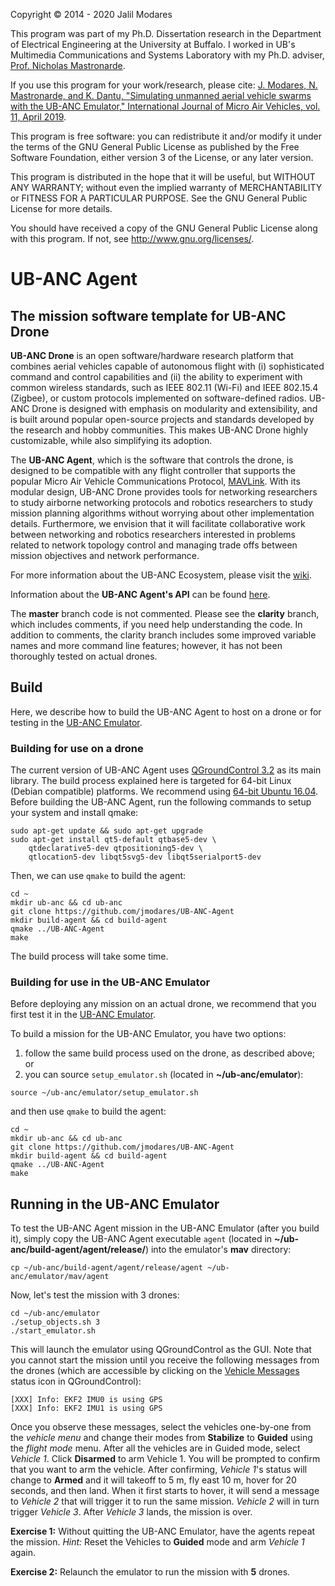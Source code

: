 Copyright © 2014 - 2020 Jalil Modares

This program was part of my Ph.D. Dissertation research in the Department of Electrical Engineering at the University at Buffalo. I worked in UB's Multimedia Communications and Systems Laboratory with my Ph.D. adviser, [Prof. Nicholas Mastronarde](http://www.eng.buffalo.edu/~nmastron).

If you use this program for your work/research, please cite:
[J. Modares, N. Mastronarde, and K. Dantu, "Simulating unmanned aerial vehicle swarms with the UB-ANC Emulator," International Journal of Micro Air Vehicles, vol. 11, April 2019](https://doi.org/10.1177%2F1756829319837668).

This program is free software: you can redistribute it and/or modify it under the terms of the GNU General Public License as published by the Free Software Foundation, either version 3 of the License, or any later version.

This program is distributed in the hope that it will be useful, but WITHOUT ANY WARRANTY; without even the implied warranty of MERCHANTABILITY or FITNESS FOR A PARTICULAR PURPOSE. See the GNU General Public License for more details.

You should have received a copy of the GNU General Public License along with this program. If not, see <http://www.gnu.org/licenses/>.

# UB-ANC Agent
## The mission software template for UB-ANC Drone
**UB-ANC Drone** is an open software/hardware research platform that combines aerial vehicles capable of autonomous flight with (i) sophisticated command and control capabilities and (ii) the ability to experiment with common wireless standards, such as IEEE 802.11 (Wi-Fi) and IEEE 802.15.4 (Zigbee), or custom protocols implemented on software-defined radios. UB-ANC Drone is designed with emphasis on modularity and extensibility, and is built around popular open-source projects and standards developed by the research and hobby communities. This makes UB-ANC Drone highly customizable, while also simplifying its adoption.

The **UB-ANC Agent**, which is the software that controls the drone, is designed to be compatible with any flight controller that supports the popular Micro Air Vehicle Communications Protocol, [MAVLink](http://mavlink.org). With its modular design, UB-ANC Drone provides tools for networking researchers to study airborne networking protocols and robotics researchers to study mission planning algorithms without worrying about other implementation details. Furthermore, we envision that it will facilitate collaborative work between networking and robotics researchers interested in problems related to network topology control and managing trade offs between mission objectives and network performance.

For more information about the UB-ANC Ecosystem, please visit the [wiki](https://github.com/jmodares/UB-ANC-Emulator/wiki). 

Information about the **UB-ANC Agent's API** can be found [here](https://github.com/jmodares/UB-ANC-Emulator/wiki/UB-ANC-Agent-API).

The **master** branch code is not commented. Please see the **clarity** branch, which includes comments, if you need help understanding the code. In addition to comments, the clarity branch includes some improved variable names and more command line features; however, it has not been thoroughly tested on actual drones. 

## Build
Here, we describe how to build the UB-ANC Agent to host on a drone or for testing in the [UB-ANC Emulator](https://github.com/jmodares/UB-ANC-Emulator).

### Building for use on a drone
The current version of UB-ANC Agent uses [QGroundControl 3.2](http://qgroundcontrol.com) as its main library. The build process explained here is targeted for 64-bit Linux (Debian compatible) platforms. We recommend using [64-bit Ubuntu 16.04](http://releases.ubuntu.com/16.04/). Before building the UB-ANC Agent, run the following commands to setup your system and install qmake:
```
sudo apt-get update && sudo apt-get upgrade
sudo apt-get install qt5-default qtbase5-dev \
    qtdeclarative5-dev qtpositioning5-dev \
    qtlocation5-dev libqt5svg5-dev libqt5serialport5-dev
```

Then, we can use `qmake` to build the agent:
```
cd ~
mkdir ub-anc && cd ub-anc
git clone https://github.com/jmodares/UB-ANC-Agent
mkdir build-agent && cd build-agent
qmake ../UB-ANC-Agent
make
```

The build process will take some time.

### Building for use in the UB-ANC Emulator
Before deploying any mission on an actual drone, we recommend that you first test it in the [UB-ANC Emulator](https://github.com/jmodares/UB-ANC-Emulator).

To build a mission for the UB-ANC Emulator, you have two options:
1) follow the same build process used on the drone, as described above; or 
2) you can source `setup_emulator.sh` (located in **~/ub-anc/emulator**):
```
source ~/ub-anc/emulator/setup_emulator.sh
```
and then use `qmake` to build the agent:
```
cd ~
mkdir ub-anc && cd ub-anc
git clone https://github.com/jmodares/UB-ANC-Agent
mkdir build-agent && cd build-agent
qmake ../UB-ANC-Agent
make
```

## Running in the UB-ANC Emulator
To test the UB-ANC Agent mission in the UB-ANC Emulator (after you build it), simply copy the UB-ANC Agent executable `agent` (located in **~/ub-anc/build-agent/agent/release/**) into the emulator's **mav** directory:
```
cp ~/ub-anc/build-agent/agent/release/agent ~/ub-anc/emulator/mav/agent
```

Now, let's test the mission with 3 drones:
```
cd ~/ub-anc/emulator
./setup_objects.sh 3
./start_emulator.sh
```

This will launch the emulator using QGroundControl as the GUI. Note that you cannot start the mission until you receive the following messages from the drones (which are accessible by clicking on the [Vehicle Messages](https://docs.qgroundcontrol.com/en/toolbar/toolbar.html) status icon in QGroundControl):
```
[XXX] Info: EKF2 IMU0 is using GPS
[XXX] Info: EKF2 IMU1 is using GPS
```

Once you observe these messages, select the vehicles one-by-one from the *vehicle menu* and change their modes from **Stabilize** to **Guided** using the *flight mode* menu. After all the vehicles are in Guided mode, select *Vehicle 1*. Click **Disarmed** to arm Vehicle 1. You will be prompted to confirm that you want to arm the vehicle. After confirming, *Vehicle 1*'s status will change to **Armed** and it will takeoff to 5 m, fly east 10 m, hover for 20 seconds, and then land. When it first starts to hover, it will send a message to *Vehicle 2* that will trigger it to run the same mission. *Vehicle 2* will in turn trigger *Vehicle 3*. After *Vehicle 3* lands, the mission is over.

**Exercise 1:** Without quitting the UB-ANC Emulator, have the agents repeat the mission. *Hint:* Reset the Vehicles to **Guided** mode and arm *Vehicle 1* again.

**Exercise 2:** Relaunch the emulator to run the mission with **5** drones.
